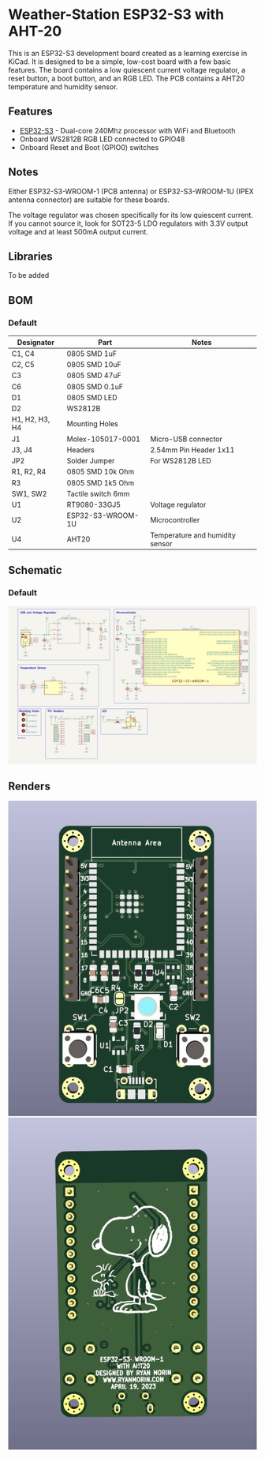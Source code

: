 # Weather-Station ESP32-S3 with AHT-20

This is an ESP32-S3 development board created as a learning exercise in KiCad. It is designed to be a simple, low-cost board with a few basic features. The board contains a low quiescent current voltage regulator, a reset button, a boot button, and an RGB LED. The PCB contains a AHT20 temperature and humidity sensor.

## Features

- [ESP32-S3](https://www.espressif.com/en/products/socs/esp32-s3) - Dual-core 240Mhz processor with WiFi and Bluetooth
- Onboard WS2812B RGB LED connected to GPIO48
- Onboard Reset and Boot (GPIO0) switches

## Notes

Either ESP32-S3-WROOM-1 (PCB antenna) or ESP32-S3-WROOM-1U (IPEX antenna connector) are suitable for these boards.

The voltage regulator was chosen specifically for its low quiescent current. If you cannot source it, look for SOT23-5 LDO regulators with 3.3V output voltage and at least 500mA output current.

## Libraries

To be added

## BOM

### Default


| Designator        | Part                  | Notes               |
| ----------        | --------------------- | ------------------- |
| C1, C4            | 	0805 SMD 1uF
| C2, C5            |   0805 SMD 10uF
| C3                |   0805 SMD 47uF
| C6                |   0805 SMD 0.1uF
| D1                |   0805 SMD LED
| D2                |   WS2812B
| H1, H2, H3, H4    |   Mounting Holes
| J1                |   Molex-105017-0001   | Micro-USB connector
| J3, J4            |   Headers             | 2.54mm Pin Header 1x11
| JP2               |   Solder Jumper       | For WS2812B LED
| R1, R2, R4        |   0805 SMD 10k Ohm
| R3                |   0805 SMD 1k5 Ohm
| SW1, SW2          |   Tactile switch 6mm
| U1                |   RT9080-33GJ5        | Voltage regulator
| U2                |   ESP32-S3-WROOM-1U   | Microcontroller
| U4                |   AHT20               | Temperature and humidity sensor


## Schematic

### Default

![schematic](./PCB/Schematics/sch.jpg)



## Renders

![pcb front](./PCB/3D-PCB/3D-FRONT-GREEN.jpg)
![pcb rear](./PCB/3D-PCB/3D-BACK.jpg)

